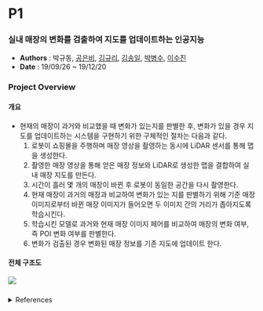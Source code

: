 # P1
### 실내 매장의 변화를 검출하여 지도를 업데이트하는 인공지능
  
* **Authors** : 박규동, [공은비](https://github.com/barha-star), [김규리](https://github.com/KimGyuLee), [김송일](https://github.com/camelia13), [박병수](https://github.com/Hinterhalter), [이수진](https://github.com/sooooojinlee)
* **Date** : 19/09/26 ~ 19/12/20
  
  
### Project Overview
#### 개요
* 현재의 매장이 과거와 비교했을 때 변화가 있는지를 판별한 후, 변화가 있을 경우 지도를 업데이트하는 시스템을 구현하기 위한 구체적인 절차는 다음과 같다.  
  1. 로봇이 쇼핑몰을 주행하며 매장 영상을 촬영하는 동시에 LiDAR 센서를 통해 맵을 생성한다.  
  2. 촬영한 매장 영상을 통해 얻은 매장 정보와 LiDAR로 생성한 맵을 결합하여 실내 매장 지도를 만든다.  
  3. 시간이 흘러 몇 개의 매장이 바뀐 후 로봇이 동일한 공간을 다시 촬영한다.  
  4. 현재 매장이 과거의 매장과 비교하여 변화가 있는 지를 판별하기 위해 기준 매장 이미지로부터 바뀐 매장 이미지가 들어오면 두 이미지 간의 거리가 좁아지도록 학습시킨다.  
  5. 학습시킨 모델로 과거와 현재 매장 이미지 페어를 비교하여 매장의 변화 여부, 즉 POI 변화 여부를 판별한다.  
  6. 변화가 검출된 경우 변화된 매장 정보를 기존 지도에 업데이트 한다.  



#### 전체 구조도
<div>
<img src="https://user-images.githubusercontent.com/51358226/76726498-a3d9c480-6794-11ea-984f-4e0b0d521d5f.png">
</div>
  
  
  
###
<details>
 <summary> References </summary>
<div markdown="1">
  
[1] Naver Labs, “Did it change? Learning to Detect Point-of-Interest Changes for Proactive Map Updates”, CVPR, 2019.  
[2] A. Gordo, J. Almazan, J. Revaud, and D. Larlus. “Deep image retrieval: Learning global representations for image search.” In ECCV, 2016.  
[3] E. Ustinova and V. Lempitsky. “Learning deep embeddings with histogram loss.” In NIPS, 2016.  
[3] Deeplearning.ai. "C4W4L04 Triplet loss." Online video. Youtube, 2017.11.7. Web. 
(https://www.youtube.com/watch?v=d2XB5-tuCWU)  
[4] Naver Labs, “Indoor Map Self-Update using CV: Learning to Detect Changes in POI” 
(https://www.slideshare.net/deview/242pcd-public)  
[5] Naver Labs, "컴퓨터 비전을 이용한 실내 지도 자동 업데이트 방법: 딥러닝을 통한 POI 변화 탐지" 
(https://tv.naver.com/v/4580314)  
[6] “Understanding Ranking Loss, Contrastive Loss, Margin Loss, Triplet Loss, Hinge Loss and all those confusing names”, 2019.8.3. Web. 
(https://gombru.github.io/2019/04/03/ranking_loss/)  
[7] Florian Schroff, Dmitry Kalenichenko, James Philbin, “FaceNet: A Unified Embedding for Face Recognition and Clustering”, 2015.  
[8] Jérome Revaud, “Making maps evergreen with deep learning, robots and computer vision”, 2019. Web. 
(https://europe.naverlabs.com/blog/making-maps-evergreen/)  
[9] Shibsankar Das, “Image similarity using Triplet Loss”, 2019.7.17. Web. 
(https://towardsdatascience.com/image-similarity-using-triplet-loss-3744c0f67973)  
[10] https://www.coursera.org/learn/convolutional-neural-networks?specialization=deep-learning  
[11] https://www.youtube.com/watch?v=PjCwRK2i2yo  
[12] https://github.com/krasserm/face-recognition  
[13] Boosting Standard Classification Architectures Through a Ranking Regularizer 
60 (https://arxiv.org/pdf/1901.08616.pdf)  
[14] Beyond triplet loss: a deep quadruplet network for person re-identification 
(https://arxiv.org/pdf/1704.01719.pdf)  
[15] https://www.youtube.com/watch?v=mUueSPmcOBc  
[16] https://www.youtube.com/watch?v=38hn-FpRaJs&t=1s  
[17] https://www.youtube.com/watch?v=3vnMY-BlwmU  
[18] https://www.biz-gis.com/index.php?document_srl=47813&mid=GISFAQ  
[19] https://www.youtube.com/watch?v=mUueSPmcOBc  
[20] https://www.youtube.com/watch?v=38hn-FpRaJs&t=1s  
[21] https://www.youtube.com/watch?v=3vnMY-BlwmU  
[22] https://www.biz-gis.com/index.php?document_srl=47813&mid=GISFAQ  
[23] https://www.youtube.com/watch?v=mUueSPmcOBc  
[24] https://www.youtube.com/watch?v=38hn-FpRaJs&t=1s  
[25] https://www.youtube.com/watch?v=3vnMY-BlwmU  
[26] https://www.biz-gis.com/index.php?document_srl=47813&mid=GISFAQ  
[27] https://keras.io/preprocessing/image/  
[28] https://towardsdatascience.com/when-conventional-wisdom-fails-revisiting-dataaugmentation-for-self-driving-cars-4831998c5509  
[29] Elad Hoffer, Nir Ailon, "DEEP METRIC LEARNING USING TRIPLET NETWORK"  
[30] Shibsankar Das, "Image similarity using Triplet Loss"  (https://github.com/sanku-lib/image_triplet_loss)  
  
</div>
</details>
